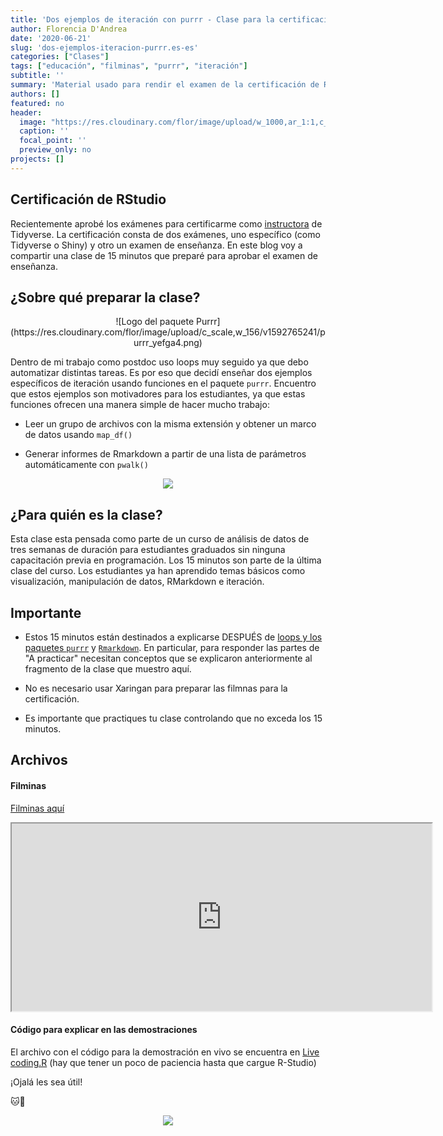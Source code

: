 ```yaml
---
title: 'Dos ejemplos de iteración con purrr - Clase para la certificación de RStudio'
author: Florencia D'Andrea
date: '2020-06-21'
slug: 'dos-ejemplos-iteracion-purrr.es-es'
categories: ["Clases"]
tags: ["educación", "filminas", "purrr", "iteración"]
subtitle: ''
summary: 'Material usado para rendir el examen de la certificación de RStudio para ser Tidyverse Instructor Trainer'
authors: []
featured: no
header:
  image: "https://res.cloudinary.com/flor/image/upload/w_1000,ar_1:1,c_fill,g_auto,e_art:hokusai/v1592763305/14_ibvzqm.png"
  caption: ''
  focal_point: ''
  preview_only: no
projects: []
---
```


## Certificación de RStudio

Recientemente aprobé los exámenes para certificarme como  [instructora](https://education.rstudio.com/trainers/) de Tidyverse. La certificación consta de dos exámenes, uno específico (como Tidyverse o Shiny) y otro un examen de enseñanza.
En este blog voy a compartir una clase de 15 minutos que preparé para aprobar el examen de enseñanza.

## ¿Sobre qué preparar la clase?

<center>
![Logo del paquete Purrr](https://res.cloudinary.com/flor/image/upload/c_scale,w_156/v1592765241/purrr_yefga4.png)
</center>

Dentro de mi trabajo como postdoc uso loops muy seguido ya que debo automatizar distintas tareas. Es por eso que decidí enseñar dos ejemplos específicos de iteración usando funciones en el paquete `purrr`.
Encuentro que estos ejemplos son motivadores para los estudiantes, ya que estas funciones ofrecen una manera simple de hacer mucho trabajo:

* Leer un grupo de archivos con la misma extensión y obtener un marco de datos usando `map_df()`

* Generar informes de Rmarkdown a partir de una lista de parámetros automáticamente con `pwalk()` 

<center>

![](https://res.cloudinary.com/flor/image/upload/v1592769070/7_eng_zdttur.png)
</center>

## ¿Para quién es la clase?

Esta clase esta pensada como parte de un curso de análisis de datos de tres semanas de duración para estudiantes graduados sin ninguna capacitación previa en programación.
Los 15 minutos son parte de la última clase del curso. Los estudiantes ya han aprendido temas básicos como visualización, manipulación de datos, RMarkdown e iteración.

## Importante

* Estos 15 minutos están destinados a explicarse DESPUÉS de [loops y los paquetes `purrr`](https://es.r4ds.hadley.nz/iteraci%C3%B3n.html) y [`Rmarkdown`](https://es.r4ds.hadley.nz/r-markdown.html). En particular, para responder las partes de "A practicar" necesitan conceptos que se explicaron anteriormente al fragmento de la clase que muestro aquí.

* No es necesario usar Xaringan para preparar las filmnas para la certificación. 

* Es importante que practiques tu clase controlando que no exceda los 15 minutos.

## Archivos
#### Filminas

[Filminas aquí](https://flor14.github.io/purrr_filminas/purrr_class_15min_es#1)
<iframe src="https://flor14.github.io/purrr_filminas/purrr_class_15min_es#1" width="672" height="300"></iframe>

#### Código para explicar en las demostraciones
El archivo con el código para la demostración en vivo se encuentra en [Live coding.R](https://mybinder.org/v2/gh/flor14/purrr_class/e6be8080991cbd9cad0eba7b4f24858a469026a3) (hay que tener un poco de paciencia hasta que cargue R-Studio)

¡Ojalá les sea útil! 

🐱🧶

<center>

![](https://res.cloudinary.com/flor/image/upload/v1592183718/tuna_piola_qk9jad.png)
</center>
